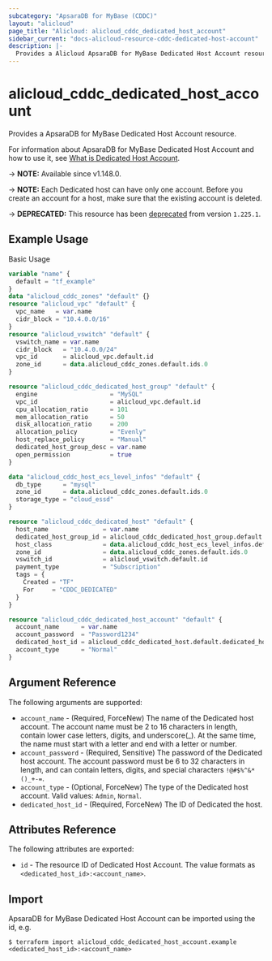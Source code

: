 ```yaml
---
subcategory: "ApsaraDB for MyBase (CDDC)"
layout: "alicloud"
page_title: "Alicloud: alicloud_cddc_dedicated_host_account"
sidebar_current: "docs-alicloud-resource-cddc-dedicated-host-account"
description: |-
  Provides a Alicloud ApsaraDB for MyBase Dedicated Host Account resource.
---
```


# alicloud_cddc_dedicated_host_account

Provides a ApsaraDB for MyBase Dedicated Host Account resource.

For information about ApsaraDB for MyBase Dedicated Host Account and how to use it, see [What is Dedicated Host Account](https://www.alibabacloud.com/help/en/apsaradb-for-mybase/latest/creatededicatedhostaccount).

-> **NOTE:** Available since v1.148.0.

-> **NOTE:** Each Dedicated host can have only one account. Before you create an account for a host, make sure that the existing account is deleted.

-> **DEPRECATED:**  This resource has been [deprecated](https://www.alibabacloud.com/help/en/apsaradb-for-mybase/latest/notice-stop-selling-mybase-hosted-instances-from-august-31-2023) from version `1.225.1`. 

## Example Usage

Basic Usage

```terraform
variable "name" {
  default = "tf_example"
}
data "alicloud_cddc_zones" "default" {}
resource "alicloud_vpc" "default" {
  vpc_name   = var.name
  cidr_block = "10.4.0.0/16"
}
resource "alicloud_vswitch" "default" {
  vswitch_name = var.name
  cidr_block   = "10.4.0.0/24"
  vpc_id       = alicloud_vpc.default.id
  zone_id      = data.alicloud_cddc_zones.default.ids.0
}

resource "alicloud_cddc_dedicated_host_group" "default" {
  engine                    = "MySQL"
  vpc_id                    = alicloud_vpc.default.id
  cpu_allocation_ratio      = 101
  mem_allocation_ratio      = 50
  disk_allocation_ratio     = 200
  allocation_policy         = "Evenly"
  host_replace_policy       = "Manual"
  dedicated_host_group_desc = var.name
  open_permission           = true
}

data "alicloud_cddc_host_ecs_level_infos" "default" {
  db_type      = "mysql"
  zone_id      = data.alicloud_cddc_zones.default.ids.0
  storage_type = "cloud_essd"
}

resource "alicloud_cddc_dedicated_host" "default" {
  host_name               = var.name
  dedicated_host_group_id = alicloud_cddc_dedicated_host_group.default.id
  host_class              = data.alicloud_cddc_host_ecs_level_infos.default.infos.0.res_class_code
  zone_id                 = data.alicloud_cddc_zones.default.ids.0
  vswitch_id              = alicloud_vswitch.default.id
  payment_type            = "Subscription"
  tags = {
    Created = "TF"
    For     = "CDDC_DEDICATED"
  }
}

resource "alicloud_cddc_dedicated_host_account" "default" {
  account_name      = var.name
  account_password  = "Password1234"
  dedicated_host_id = alicloud_cddc_dedicated_host.default.dedicated_host_id
  account_type      = "Normal"
}
```

## Argument Reference

The following arguments are supported:

* `account_name` - (Required, ForceNew) The name of the Dedicated host account. The account name must be 2 to 16 characters in length, contain lower case letters, digits, and underscore(_). At the same time, the name must start with a letter and end with a letter or number.
* `account_password` - (Required, Sensitive) The password of the Dedicated host account. The account password must be 6 to 32 characters in length, and can contain letters, digits, and special characters `!@#$%^&*()_+-=`.
* `account_type` - (Optional, ForceNew) The type of the Dedicated host account. Valid values: `Admin`, `Normal`.
* `dedicated_host_id` - (Required, ForceNew) The ID of Dedicated the host.

## Attributes Reference

The following attributes are exported:

* `id` - The resource ID of Dedicated Host Account. The value formats as `<dedicated_host_id>:<account_name>`.

## Import

ApsaraDB for MyBase Dedicated Host Account can be imported using the id, e.g.

```shell
$ terraform import alicloud_cddc_dedicated_host_account.example <dedicated_host_id>:<account_name>
```